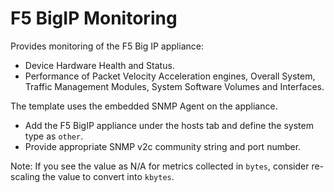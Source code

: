 F5 BigIP Monitoring
===================

Provides monitoring of the F5 Big IP appliance:

* Device Hardware Health and Status.
* Performance of Packet Velocity Acceleration engines, Overall System, Traffic Management Modules, System Software Volumes and Interfaces.

The template uses the embedded SNMP Agent on the appliance.

* Add the F5 BigIP appliance under the hosts tab and define the system type as `other`.
* Provide appropriate SNMP v2c community string and port number.

Note: If you see the value as N/A for metrics collected in `bytes`, consider re-scaling the value to convert into `kbytes`.

